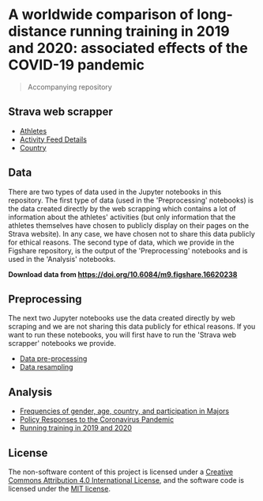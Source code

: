 # A worldwide comparison of long-distance running training in 2019 and 2020: associated effects of the COVID-19 pandemic

> Accompanying repository

## Strava web scrapper

- [Athletes](https://github.com/BMClab/covid19/blob/main/strava-scraper/webscrap_athletes.ipynb)  
- [Activity Feed Details](https://github.com/BMClab/covid19/blob/main/strava-scraper/webscrap_activities.ipynb)  
- [Country](https://github.com/BMClab/covid19/blob/main/strava-scraper/webscrap_countries.ipynb)  

## Data

There are two types of data used in the Jupyter notebooks in this repository. The first type of data (used in the 'Preprocessing' notebooks) is the data created directly by the web scrapping which contains a lot of information about the athletes' activities (but only information that the athletes themselves have chosen to publicly display on their pages on the Strava website). In any case, we have chosen not to share this data publicly for ethical reasons. The second type of data, which we provide in the Figshare repository, is the output of the 'Preprocessing' notebooks and is used in the 'Analysis' notebooks.

**Download data from https://doi.org/10.6084/m9.figshare.16620238**

## Preprocessing

The next two Jupyter notebooks use the data created directly by web scraping and we are not sharing this data publicly for ethical reasons. If you want to run these notebooks, you will first have to run the 'Strava web scrapper' notebooks we provide.

- [Data pre-processing](https://github.com/BMClab/covid19/blob/main/analysis/preprocessing.ipynb)  
- [Data resampling](https://github.com/BMClab/covid19/blob/main/analysis/resampling.ipynb)  

## Analysis

- [Frequencies of gender, age, country, and participation in Majors](https://github.com/BMClab/covid19/blob/main/analysis/gender_age_country_majors.ipynb)  
- [Policy Responses to the Coronavirus Pandemic](https://github.com/BMClab/covid19/blob/main/analysis/coronavirus_policy_responses.ipynb)  
- [Running training in 2019 and 2020](https://github.com/BMClab/covid19/blob/main/analysis/run_2019_2020.ipynb)

## License

The non-software content of this project is licensed under a [Creative Commons Attribution 4.0 International License](http://creativecommons.org/licenses/by/4.0/), and the software code is licensed under the [MIT license](https://opensource.org/licenses/mit-license.php).
